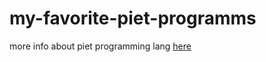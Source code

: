 # my-favorite-piet-programms

more info about piet programming lang [here](https://www.dangermouse.net/esoteric/piet.html)

